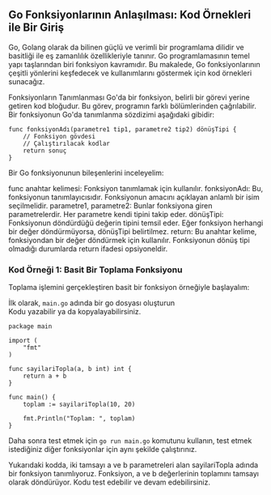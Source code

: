 ##  Go Fonksiyonlarının Anlaşılması: Kod Örnekleri ile Bir Giriş

Go, Golang olarak da bilinen güçlü ve verimli bir programlama dilidir ve basitliği ile eş zamanlılık özellikleriyle tanınır. Go programlamasının temel yapı taşlarından biri fonksiyon kavramıdır. Bu makalede, Go fonksiyonlarının çeşitli yönlerini keşfedecek ve kullanımlarını göstermek için kod örnekleri sunacağız.

Fonksiyonların Tanımlanması
Go'da bir fonksiyon, belirli bir görevi yerine getiren kod bloğudur. Bu görev, programın farklı bölümlerinden çağrılabilir. Bir fonksiyonun Go'da tanımlanma sözdizimi aşağıdaki gibidir:

```
func fonksiyonAdı(parametre1 tip1, parametre2 tip2) dönüşTipi {
    // Fonksiyon gövdesi
    // Çalıştırılacak kodlar
    return sonuç
}
```
Bir Go fonksiyonunun bileşenlerini inceleyelim:

func anahtar kelimesi: Fonksiyon tanımlamak için kullanılır.
fonksiyonAdı: Bu, fonksiyonun tanımlayıcısıdır. Fonksiyonun amacını açıklayan anlamlı bir isim seçilmelidir.
parametre1, parametre2: Bunlar fonksiyona giren parametrelerdir. Her parametre kendi tipini takip eder.
dönüşTipi: Fonksiyonun döndürdüğü değerin tipini temsil eder. Eğer fonksiyon herhangi bir değer döndürmüyorsa, dönüşTipi belirtilmez.
return: Bu anahtar kelime, fonksiyondan bir değer döndürmek için kullanılır. Fonksiyonun dönüş tipi olmadığı durumlarda return ifadesi opsiyoneldir.

### Kod Örneği 1: Basit Bir Toplama Fonksiyonu

Toplama işlemini gerçekleştiren basit bir fonksiyon örneğiyle başlayalım:

İlk olarak, `main.go` adında bir go dosyası oluşturun \
Kodu yazabilir ya da kopyalayabilirsiniz.


```
package main

import (
	"fmt"
)

func sayilariTopla(a, b int) int {
    return a + b
}

func main() {
	toplam := sayilariTopla(10, 20)

	fmt.Println("Toplam: ", toplam)
}
```

Daha sonra test etmek için `go run main.go` komutunu kullanın,
test etmek istediğiniz diğer fonksiyonlar için aynı şekilde çalıştırınız.

Yukarıdaki kodda, iki tamsayı a ve b parametreleri alan sayilariTopla adında bir fonksiyon tanımlıyoruz. Fonksiyon, a ve b değerlerinin toplamını tamsayı olarak döndürüyor. Kodu test edebilir ve devam edebilirsiniz.